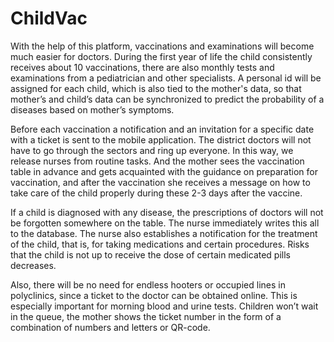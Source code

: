 # ChildVac

With the help of this platform, vaccinations and examinations will become much easier for doctors. During the first year of life the child consistently receives about 10 vaccinations, there are also monthly tests and examinations from a pediatrician and other specialists. A personal id will be assigned for each child, which is also tied to the mother's data, so that mother’s and child’s data can be synchronized to predict the probability of a diseases based on mother’s symptoms.

Before each vaccination a notification and an invitation for a specific date with a ticket is sent to the mobile application. 
The district doctors will not have to go through the sectors and ring up everyone. In this way, we release nurses from routine tasks. And the mother sees the vaccination table in advance and gets acquainted with the guidance on preparation for vaccination, and after the vaccination she receives a message on how to take care of the child properly during these 2-3 days after the vaccine.

If a child is diagnosed with any disease, the prescriptions of doctors will not be forgotten somewhere on the table. The nurse immediately writes this all to the database. The nurse also establishes a notification for the treatment of the child, that is, for taking medications and certain procedures. Risks that the child is not up to receive the dose of certain medicated pills decreases.

Also, there will be no need for endless hooters or occupied lines in polyclinics, since a ticket to the doctor can be obtained online. This is especially important for morning blood and urine tests. Children won’t wait in the queue, the mother shows the ticket number in the form of a combination of numbers and letters or QR-code.
